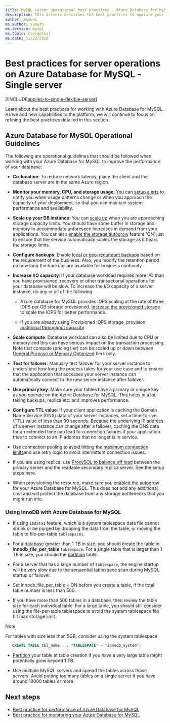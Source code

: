 ```yaml
---
title: MySQL server operational best practices - Azure Database for MySQL
description: This article describes the best practices to operate your MySQL database on Azure.
author: mksuni
ms.author: sumuth
ms.service: mysql
ms.topic: conceptual
ms.date: 11/23/2020
---
```


# Best practices for server operations on Azure Database for MySQL -Single server
[!INCLUDE[applies-to-single-flexible-server](includes/applies-to-single-flexible-server.md)]

Learn about the best practices for working with Azure Database for MySQL. As we add new capabilities to the platform, we will continue to focus on refining the best practices detailed in this section.

## Azure Database for MySQL Operational Guidelines 

The following are operational guidelines that should be followed when working with your Azure Database for MySQL to improve the performance of your database: 

* **Co-location**: To reduce network latency, place the client and the database server are in the same Azure region.

* **Monitor your memory, CPU, and storage usage**: You can [setup alerts](howto-alert-on-metric.md) to notify you when usage patterns change or when you approach the capacity of your deployment, so that you can maintain system performance and availability. 

* **Scale up your DB instance**: You can [scale up](howto-create-manage-server-portal.md) when you are approaching storage capacity limits. You should have some buffer in storage and memory to accommodate unforeseen increases in demand from your applications. You can also [enable the storage autogrow](howto-auto-grow-storage-portal.md) feature 'ON' just to ensure that the service automatically scales the storage as it nears the storage limits. 

* **Configure backups**: Enable [local or geo-redundant backups](howto-restore-server-portal.md#set-backup-configuration) based on the requirement of the business. Also, you modify the retention period on how long the backups are available for business continuity. 

* **Increase I/O capacity**: If your database workload requires more I/O than you have provisioned, recovery or other transactional operations for your database will be slow. To increase the I/O capacity of a server instance, do any or all of the following: 

    * Azure database for MySQL provides IOPS scaling at the rate of three IOPS per GB storage provisioned. [Increase the provisioned storage](howto-create-manage-server-portal.md#scale-storage-up) to scale the IOPS for better performance. 

    * If you are already using Provisioned IOPS storage, provision [additional throughput capacity](howto-create-manage-server-portal.md#scale-storage-up). 

* **Scale compute**: Database workload can also be limited due to CPU or memory and this can have serious impact on the transaction processing. Note that compute (pricing tier) can be scaled up or down between [General Purpose or Memory Optimized](concepts-pricing-tiers.md) tiers only. 

* **Test for failover**: Manually test failover for your server instance to understand how long the process takes for your use case and to ensure that the application that accesses your server instance can automatically connect to the new server instance after failover.

* **Use primary key**: Make sure your tables have a primary or unique key as you operate on the Azure Database for MySQL. This helps in a lot taking backups, replica etc. and improves performance.

* **Configure TTL value**: If your client application is caching the Domain Name Service (DNS) data of your server instances, set a time-to-live (TTL) value of less than 30 seconds. Because the underlying IP address of a server instance can change after a failover, caching the DNS data for an extended time can lead to connection failures if your application tries to connect to an IP address that no longer is in service.

* Use connection pooling to avoid hitting the [maximum connection limits](concepts-server-parameters.md#max_connections)and use retry logic to avoid intermittent connection issues. 

* If you are using replica, use [ProxySQL to balance off load](https://techcommunity.microsoft.com/t5/azure-database-for-mysql/scaling-an-azure-database-for-mysql-workload-running-on/ba-p/1105847) between the primary server and the readable secondary replica server. See the setup steps here. </br> 

* When provisioning the resource, make sure you [enabled the autogrow](howto-auto-grow-storage-portal.md) for your Azure Database for MySQL. This does not add any additional cost and will protect the database from any storage bottlenecks that you might run into. </br> 


### Using InnoDB with Azure Database for MySQL

*	If using `ibdata1` feature, which is a system tablespace data file cannot shrink or be purged by dropping the data from the table, or moving the table to file-per-table `tablespaces`.

* For a database greater than 1 TB in size, you should create the table in **innodb_file_per_table** `tablespace`. For a single table that is larger than 1 TB in size, you should the [partition](https://dev.mysql.com/doc/refman/5.7/en/partitioning.html) table.

*	For a server that has a large number of `tablespace`, the engine startup will be very slow due to the sequential tablespace scan during MySQL startup or failover. 

* Set innodb_file_per_table = ON before you create a table, if the total table number is less than 500.

* If you have more than 500 tables in a database, then review the table size for each individual table. For a large table, you should still consider using the file-per-table tablespace to avoid the system tablespace file hit max storage limit.

> [!NOTE]
> For tables with size less than 5GB, consider using the system tablespace 
> ```sql
>    CREATE TABLE tbl_name ... *TABLESPACE* = *innodb_system*;
> ```

* [Partition](https://dev.mysql.com/doc/refman/5.7/en/partitioning.html) your table at table creation if you have a very large table might potentially grow beyond 1 TB.

* Use multiple MySQL servers and spread the tables across those servers. Avoid putting too many tables on a single server if you have around 10000 tables or more. 

## Next steps
- [Best practice for performance of Azure Database for MySQL](concept-performance-best-practices.md)
- [Best practice for monitoring your Azure Database for MySQL](concept-monitoring-best-practices.md)

